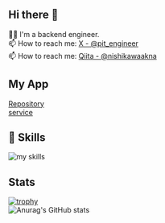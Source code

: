 ## Hi there 👋
 🧑‍💻 I'm a backend engineer. <br>
 📫 How to reach me: [X - @pit_engineer](https://twitter.com/pit_engineer) <br>
 📫 How to reach me: [Qiita - @nishikawaakna](https://qiita.com/nishikawaakna)　<br>
## My App
[Repository](https://github.com/nishikawa-na/busakawa_photo) <br>
[service](https://busakawa.com/) <br>
## 🌱 Skills
<img alt="my skills" src="https://skillicons.dev/icons?theme=dark&perline=7&i=ruby,rails,html,css,js,docker,linux,aws,figma" /> <br>
## Stats
[![trophy](https://github-profile-trophy.vercel.app/?username=nishikawa-na)](https://github.com/ryo-ma/github-profile-trophy) <br>
![Anurag's GitHub stats](https://github-readme-stats.vercel.app/api?username=nishikawa-na&show_icons=true&theme=radical)
